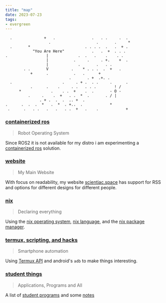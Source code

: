 ```yaml
---
title: "map"
date: 2023-07-23
tags:
- evergreen
---
```


```
  .              +   .                .   . .     .  .
                   .                    .       .     *
  .       *                        . . . .  .   .  + .
            "You Are Here"            .   .  +  . . .
.                 |             .  .   .    .    . .
                  |           .     .     . +.    +  .
                  |             .       .   . .
        . .       V          .    * . . .  .  +   .
           +      .           .   .      +
                            .       . +  .+. .
  .                      .     . + .  . .     .      .
           .      .    .     . .   . . .        ! /
      *             .    . .  +    .  .       - O -
          .     .    .  +   . .  *  .       . / |
               . + .  .  .  .. +  .
.      .  .  .  *   .  *  . +..  .            *
 .      .   . .   .   .   . .  +   .    .            +
```

### [containerized ros](nodes/containerized%20ros.md)
> Robot Operating System

Since ROS2 it is not available for my distro i am experimenting a [containerized ros](nodes/containerized%20ros.md) solution.

### [website](nodes/website.md)
> My Main Website

With focus on readability, my website [scientiac.space](https://scientiac.space) has support for RSS and options for different designs for different people.

### [nix](nodes/nix.md)
> Declaring everything  

Using the [nix operating system](nodes/nixOS.md), [nix language](https://nixos.org/manual/nix/stable/language/index.html), and the [nix package manager](https://nixos.org/manual/nix/stable/package-management/basic-package-mgmt.html).

### [termux, scripting, and hacks](nodes/Termux,%20Scripting%20and%20Hacks.md)
> Smartphone automation

Using [Termux API](nodes/Termux%20API.md) and android's `adb` to make things interesting.

### [student things](nodes/notes.md)
> Applications, Programs and All

A list of [student programs](nodes/student%20programs.md) and some [notes](nodes/notes.md)